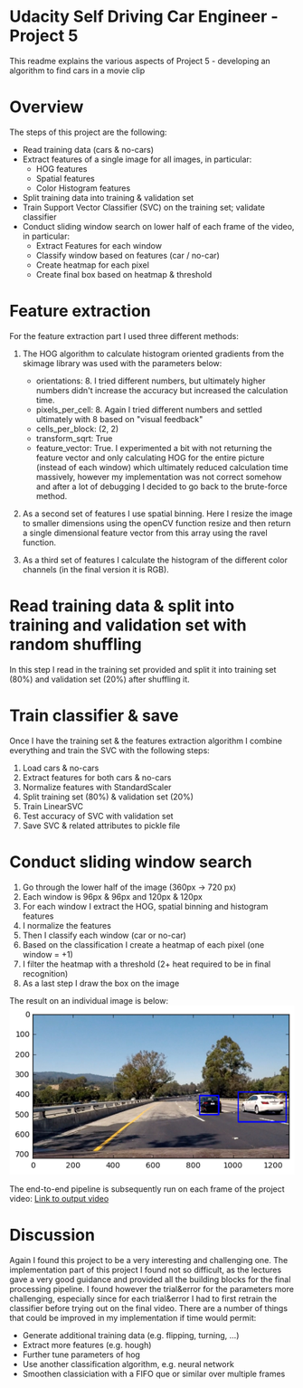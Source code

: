 # Udacity Self Driving Car Engineer - Project 5

This readme explains the various aspects of Project 5 - developing an algorithm to find cars in a movie clip

# Overview
The steps of this project are the following: 
- Read training data (cars & no-cars)
- Extract features of a single image for all images, in particular:
	- HOG features
    - Spatial features
    - Color Histogram features
- Split training data into training & validation set
- Train Support Vector Classifier (SVC) on the training set; validate classifier
- Conduct sliding window search on lower half of each frame of the video, in particular:
	- Extract Features for each window
    - Classify window based on features (car / no-car)
    - Create heatmap for each pixel
    - Create final box based on heatmap & threshold

# Feature extraction
For the feature extraction part I used three different methods:
1. The HOG algorithm to calculate histogram oriented gradients from the skimage library was used with the parameters below:
	- orientations: 8. I tried different numbers, but ultimately higher numbers didn't increase the accuracy but increased the calculation time.
	- pixels_per_cell: 8. Again I tried different numbers and settled ultimately with 8 based on "visual feedback"
	- cells_per_block: (2, 2) 
	- transform_sqrt: True 
	- feature_vector: True. I experimented a bit with not returning the feature vector and only calculating HOG for the entire picture (instead of each window) which ultimately reduced calculation time massively, however my implementation was not correct somehow and after a lot of debugging I decided to go back to the brute-force method.

2. As a second set of features I use spatial binning. Here I resize the image to smaller dimensions using the openCV function resize and then return a single dimensional feature vector from this array using the ravel function. 

3. As a third set of features I calculate the histogram of the different color channels (in the final version it is RGB).

# Read training data & split into training and validation set with random shuffling
In this step I read in the training set provided and split it into training set (80%) and validation set (20%) after shuffling it. 

# Train classifier & save
Once I have the training set & the features extraction algorithm I combine everything and train the SVC with the following steps:
1. Load cars & no-cars
2. Extract features for both cars & no-cars
3. Normalize features with StandardScaler
4. Split training set (80%) & validation set (20%)
5. Train LinearSVC
6. Test accuracy of SVC with validation set
7. Save SVC & related attributes to pickle file

# Conduct sliding window search
1. Go through the lower half of the image (360px -> 720 px)
2. Each window is 96px & 96px and 120px & 120px
3. For each window I extract the HOG, spatial binning and histogram features
4. I normalize the features
5. Then I classify each window (car or no-car)
6. Based on the classification I create a heatmap of each pixel (one window = +1)
7. I filter the heatmap with a threshold (2+ heat required to be in final recognition)
8. As a last step I draw the box on the image

The result on an individual image is below:
![Sliding window on single image](https://github.com/adirery/CarND---Project-5/blob/master/SVC_Example.png)

The end-to-end pipeline is subsequently run on each frame of the project video:
[Link to output video](https://github.com/adirery/CarND---Project-5/blob/master/project_output.mp4)


# Discussion
Again I found this project to be a very interesting and challenging one. The implementation part of this project I found not so difficult, as the lectures gave a very good guidance and provided all the building blocks for the final processing pipeline. I found however the trial&error for the parameters more challenging, especially since for each trial&error I had to first retrain the classifier before trying out on the final video. There are a number of things that could be improved in my implementation if time would permit:
- Generate additional training data (e.g. flipping, turning, ...) 
- Extract more features (e.g. hough)
- Further tune parameters of hog
- Use another classification algorithm, e.g. neural network
- Smoothen classiciation with a FIFO que or similar over multiple frames
